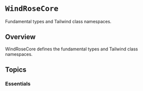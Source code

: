 # ``WindRoseCore``

Fundamental types and Tailwind class namespaces.

## Overview

WindRoseCore defines the fundamental types and Tailwind class namespaces.

## Topics

### Essentials
